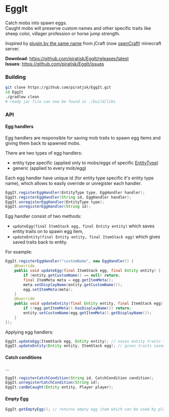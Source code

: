 # EggIt
Catch mobs into spawn eggs.  
Caught mobs will preserve custom names and other specific traits like sheep color, villager profession or horse jump strength.

Inspired by [plugin by the same name](https://craftportal.pl/forum/index.php?/topic/59531-egg-it-kopia-zapasowa-zwierzątek/) from jCraft (now [openCraft](https://opencraft.pl)) minecraft server.

**Download**: https://github.com/piratjsk/EggIt/releases/latest  
**Issues**: https://github.com/piratjsk/EggIt/issues

### Building
```bash
git clone https://github.com/piratjsk/EggIt.git
cd EggIt
./gradlew clean
# ready jar file can now be found in ./build/libs
```

### API
#### Egg handlers
Egg handlers are responsible for saving mob traits to spawn egg items and giving them back to spawned mobs.

There are two types of egg handlers:
- entity type specific (applied only to mobs/eggs of specific [EntityType](https://hub.spigotmc.org/javadocs/spigot/org/bukkit/entity/EntityType.html))
- generic (applied to every mob/egg)

Each egg handler have unique id (for entity type specific it's entity type name), which allows to easily override or unregister each handler.

```java
EggIt.registerEggHandler(EntityType type, EggHandler handler);
EggIt.registerEggHandler(String id, EggHandler handler);
EggIt.unregisterEggHandler(EntityType type);
EggIt.unregisterEggHandler(String id);
```
Egg handler consist of two methods:
- `updateEgg(final ItemStack egg, final Entity entity)` which saves entity traits on to spawn egg item,
- `updateEntity(final Entity entity, final ItemStack egg)` which gives saved traits back to entity.

For example:
```java
EggIt.registerEggHandler("customName", new EggHandler() {
    @Override
    public void updateEgg(final ItemStack egg, final Entity entity) {
        if (entity.getCustomName() == null) return;
        final ItemMeta meta = egg.getItemMeta();
        meta.setDisplayName(entity.getCustomName());
        egg.setItemMeta(meta);
    }
    @Override
    public void updateEntity(final Entity entity, final ItemStack egg) {
        if (!egg.getItemMeta().hasDisplayName()) return;
        entity.setCustomName(egg.getItemMeta().getDisplayName());
    }
});
```
Applying egg handlers:
```java
EggIt.updateEgg(ItemStack egg, Entity entity); // saves entity traits to spawn egg item
EggIt.updateEntity(Entity entity, ItemStack egg); // gives traits saved on item back to entity
```

#### Catch conditions
...
```java
EggIt.registerCatchCondition(String id, CatchCondition condition);
EggIt.unregisterCatchCondition(String id);
EggIt.canBeCaught(Entity entity, Player player);
```

#### Empty Egg
```java
EggIt.getEmptyEgg(); // returns empty egg item which can be used by players to catch mobs.
```
